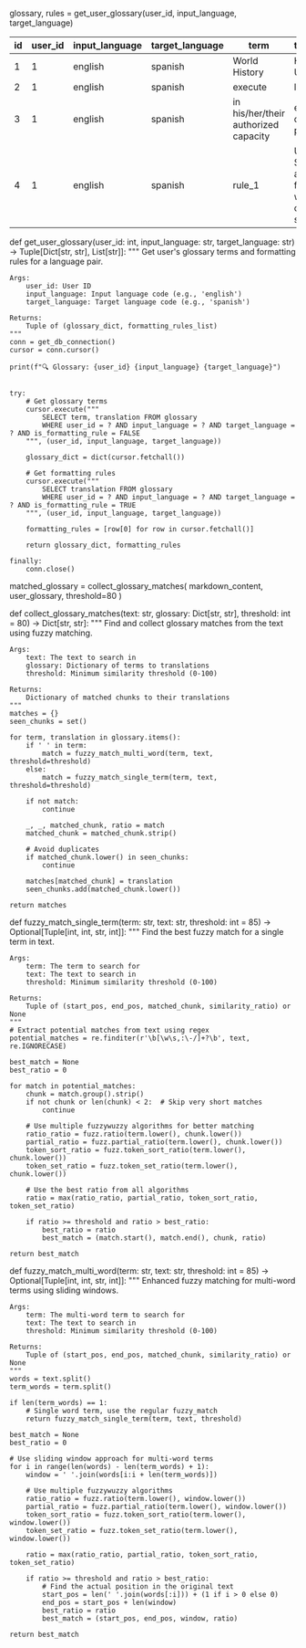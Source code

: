glossary, rules = get_user_glossary(user_id, input_language, target_language)

| id  | user_id | input_language | target_language | term                                 | translation                                      | is_formatting_rule |
| --- | ------- | -------------- | --------------- | ------------------------------------ | ------------------------------------------------ | ------------------ |
| 1   | 1       | english        | spanish         | World History                        | Historia Universal                               | 0                  |
| 2   | 1       | english        | spanish         | execute                              | legalizar                                        | 0                  |
| 3   | 1       | english        | spanish         | in his/her/their authorized capacity | en calidad de persona                            | 0                  |
| 4   | 1       | english        | spanish         | rule_1                               | Use Spanish address format with comma separators | 1                  |

def get_user_glossary(user_id: int, input_language: str, target_language: str) -> Tuple[Dict[str, str], List[str]]:
    """
    Get user's glossary terms and formatting rules for a language pair.

    Args:
        user_id: User ID
        input_language: Input language code (e.g., 'english')
        target_language: Target language code (e.g., 'spanish')

    Returns:
        Tuple of (glossary_dict, formatting_rules_list)
    """
    conn = get_db_connection()
    cursor = conn.cursor()

    print(f"🔍 Glossary: {user_id} {input_language} {target_language}")


    try:
        # Get glossary terms
        cursor.execute("""
            SELECT term, translation FROM glossary
            WHERE user_id = ? AND input_language = ? AND target_language = ? AND is_formatting_rule = FALSE
        """, (user_id, input_language, target_language))

        glossary_dict = dict(cursor.fetchall())

        # Get formatting rules
        cursor.execute("""
            SELECT translation FROM glossary
            WHERE user_id = ? AND input_language = ? AND target_language = ? AND is_formatting_rule = TRUE
        """, (user_id, input_language, target_language))

        formatting_rules = [row[0] for row in cursor.fetchall()]

        return glossary_dict, formatting_rules

    finally:
        conn.close()

matched_glossary = collect_glossary_matches(
    markdown_content,
    user_glossary,
    threshold=80
)

def collect_glossary_matches(text: str, glossary: Dict[str, str], threshold: int = 80) -> Dict[str, str]:
    """
    Find and collect glossary matches from the text using fuzzy matching.

    Args:
        text: The text to search in
        glossary: Dictionary of terms to translations
        threshold: Minimum similarity threshold (0-100)

    Returns:
        Dictionary of matched chunks to their translations
    """
    matches = {}
    seen_chunks = set()

    for term, translation in glossary.items():
        if ' ' in term:
            match = fuzzy_match_multi_word(term, text, threshold=threshold)
        else:
            match = fuzzy_match_single_term(term, text, threshold=threshold)

        if not match:
            continue

        _, _, matched_chunk, ratio = match
        matched_chunk = matched_chunk.strip()

        # Avoid duplicates
        if matched_chunk.lower() in seen_chunks:
            continue

        matches[matched_chunk] = translation
        seen_chunks.add(matched_chunk.lower())

    return matches


def fuzzy_match_single_term(term: str, text: str, threshold: int = 85) -> Optional[Tuple[int, int, str, int]]:
    """
    Find the best fuzzy match for a single term in text.
    
    Args:
        term: The term to search for
        text: The text to search in
        threshold: Minimum similarity threshold (0-100)
    
    Returns:
        Tuple of (start_pos, end_pos, matched_chunk, similarity_ratio) or None
    """
    # Extract potential matches from text using regex
    potential_matches = re.finditer(r'\b[\w\s,:\-/]+?\b', text, re.IGNORECASE)
    
    best_match = None
    best_ratio = 0
    
    for match in potential_matches:
        chunk = match.group().strip()
        if not chunk or len(chunk) < 2:  # Skip very short matches
            continue
            
        # Use multiple fuzzywuzzy algorithms for better matching
        ratio_ratio = fuzz.ratio(term.lower(), chunk.lower())
        partial_ratio = fuzz.partial_ratio(term.lower(), chunk.lower())
        token_sort_ratio = fuzz.token_sort_ratio(term.lower(), chunk.lower())
        token_set_ratio = fuzz.token_set_ratio(term.lower(), chunk.lower())
        
        # Use the best ratio from all algorithms
        ratio = max(ratio_ratio, partial_ratio, token_sort_ratio, token_set_ratio)
        
        if ratio >= threshold and ratio > best_ratio:
            best_ratio = ratio
            best_match = (match.start(), match.end(), chunk, ratio)
    
    return best_match

    
def fuzzy_match_multi_word(term: str, text: str, threshold: int = 85) -> Optional[Tuple[int, int, str, int]]:
    """
    Enhanced fuzzy matching for multi-word terms using sliding windows.
    
    Args:
        term: The multi-word term to search for
        text: The text to search in
        threshold: Minimum similarity threshold (0-100)
    
    Returns:
        Tuple of (start_pos, end_pos, matched_chunk, similarity_ratio) or None
    """
    words = text.split()
    term_words = term.split()
    
    if len(term_words) == 1:
        # Single word term, use the regular fuzzy_match
        return fuzzy_match_single_term(term, text, threshold)
    
    best_match = None
    best_ratio = 0
    
    # Use sliding window approach for multi-word terms
    for i in range(len(words) - len(term_words) + 1):
        window = ' '.join(words[i:i + len(term_words)])
        
        # Use multiple fuzzywuzzy algorithms
        ratio_ratio = fuzz.ratio(term.lower(), window.lower())
        partial_ratio = fuzz.partial_ratio(term.lower(), window.lower())
        token_sort_ratio = fuzz.token_sort_ratio(term.lower(), window.lower())
        token_set_ratio = fuzz.token_set_ratio(term.lower(), window.lower())
        
        ratio = max(ratio_ratio, partial_ratio, token_sort_ratio, token_set_ratio)
        
        if ratio >= threshold and ratio > best_ratio:
            # Find the actual position in the original text
            start_pos = len(' '.join(words[:i])) + (1 if i > 0 else 0)
            end_pos = start_pos + len(window)
            best_ratio = ratio
            best_match = (start_pos, end_pos, window, ratio)
    
    return best_match
